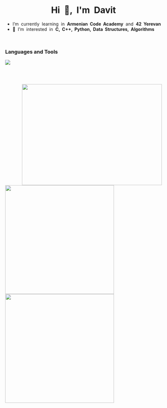 <h1 align="center">Hi &nbsp;👋, &nbsp;I'm&nbsp; Davit</h1>

<ul>
<li> I’m &nbsp;currently &nbsp;learning &nbsp;in&nbsp; <b> Armenian &nbsp;Code &nbsp;Academy</b> &nbsp;and &nbsp;<b>42 &nbsp;Yerevan</b>
<li> 👀 &nbsp;I’m &nbsp;interested &nbsp;in &nbsp;<b>C, &nbsp;C++, &nbsp;Python, &nbsp;Data &nbsp;Structures, &nbsp;Algorithms</b>
</ul>

<br>

### Languages and Tools<br>
<img src="https://skillicons.dev/icons?i=c,cpp,vim,visualstudio,vscode" />

<br><br>

<img src="https://media.giphy.com/media/qgQUggAC3Pfv687qPC/giphy.gif" align="right" width="450px" height="325px">
<img src="https://github-readme-stats.vercel.app/api?username=araqelian&show_icons=true&theme=tokyonight" width="350px">
<img src="https://github-readme-stats.vercel.app/api/top-langs/?username=araqelian&layout=compact&theme=tokyonight" width="350px">
